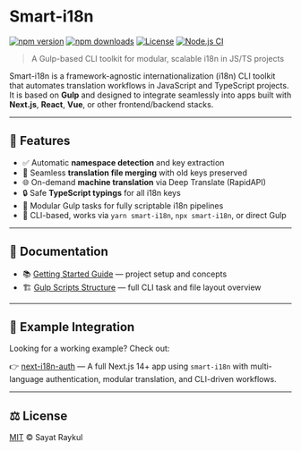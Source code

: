 # Smart-i18n

[![npm version](https://img.shields.io/npm/v/@sayyyat/smart-i18n)](https://www.npmjs.com/package/@sayyyat/smart-i18n)
[![npm downloads](https://img.shields.io/npm/dm/@sayyyat/smart-i18n)](https://www.npmjs.com/package/@sayyyat/smart-i18n)
[![License](https://img.shields.io/npm/l/@sayyyat/smart-i18n)](./LICENSE)
[![Node.js CI](https://img.shields.io/github/actions/workflow/status/Sayyat/smart-i18n/npm-publish.yml?branch=master&kill_cache=1)](https://github.com/Sayyat/smart-i18n/actions)

> A Gulp-based CLI toolkit for modular, scalable i18n in JS/TS projects

Smart-i18n is a framework-agnostic internationalization (i18n) CLI toolkit that automates translation workflows in JavaScript and TypeScript projects. It is based on **Gulp** and designed to integrate seamlessly into apps built with **Next.js**, **React**, **Vue**, or other frontend/backend stacks.

---

## 🚀 Features

* ✅ Automatic **namespace detection** and key extraction
* 🔄 Seamless **translation file merging** with old keys preserved
* 🌐 On-demand **machine translation** via Deep Translate (RapidAPI)
* 🔒 Safe **TypeScript typings** for all i18n keys
* 🧱 Modular Gulp tasks for fully scriptable i18n pipelines
* 🧰 CLI-based, works via `yarn smart-i18n`, `npx smart-i18n`, or direct Gulp

---

## 📁 Documentation

* 📚 [Getting Started Guide](./docs/getting-started.md) — project setup and concepts
* 🏗 [Gulp Scripts Structure](./docs/gulp.md) — full CLI task and file layout overview

---

## 🔗 Example Integration

Looking for a working example? Check out:

👉 [next-i18n-auth](https://github.com/Sayyat/next-i18n-auth) — A full Next.js 14+ app using `smart-i18n` with multi-language authentication, modular translation, and CLI-driven workflows.

---

## ⚖️ License

[MIT](LICENSE) © Sayat Raykul

